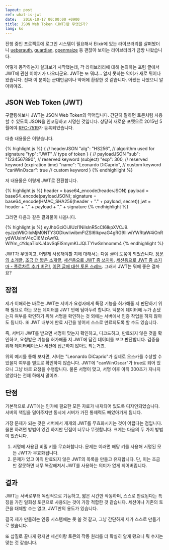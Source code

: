 ```yaml
---
layout: post
ref: what-is-jwt
date:   2016-10-17 00:00:00 +0900
title: JSON Web Token (JWT)란 무엇인가?
lang: ko
---
```


진행 중인 프로젝트에 로그인 시스템이 필요해서 Elixir에 있는 라이브러리를 살펴봤더니 [ueberauth](https://github.com/ueberauth/ueberauth), [guardian](https://github.com/ueberauth/guardian), [openmaize](https://github.com/riverrun/openmaize) 등 괜찮아 보이는 라이브러리가 금방 나왔습니다. 

어떻게 동작하는지 살펴보기 시작했는데, 각 라이브러리에 대해 논의하는 포럼 글에서 JWT에 관한 이야기가 나오더군요. JWT는 또 뭐냐... 알지 못하는 약어가 새로 튀어나왔습니다. 진짜 이 분야는 군대만큼이나 약어에 환장한 것 같습니다. 어쨌든 나왔으니 알아봐야죠.

## JSON Web Token (JWT)

구글링해보니 JWT는 JSON Web Token의 약어입니다. 간단히 말하면 토큰처럼 사용할 수 있도록 JSON을 인코딩하고 서명한 것입니다. 상당히 새로운 포맷으로 2015년 5월에야 [RFC-7519](https://tools.ietf.org/html/rfc7519)가 등록되었습니다.

대충 내용물은 이렇습니다.

{% highlight js %}
{ // headerJSON
  "alg": "HS256", // algorithm used for signature
  "typ": "JWT" // type of token
}
{ // payloadJSON
  "sub": "1234567890", // reserved keyword (subject)
  "exp": 300, // reserved keyword (expiration time)
  "name": "Leonardo DiCaprio", // custom keyword
  "canWinOscar": true // custom keyword
}
{% endhighlight %}

저 내용물은 이렇게 JWT로 전환합니다.

{% highlight js %}
header = base64_encode(headerJSON)
payload = base64_encode(payloadJSON);
signature = base64_encode(HMAC_SHA256(header + "." + payload, secret))
jwt = header + "." + payload + "." + signature
{% endhighlight %}

그러면 다음과 같은 결과물이 나옵니다.

{% highlight js %}
eyJhbGciOiJIUzI1NiIsInR5cCI6IkpXVCJ9.
eyJzdWIiOiIxMjM0NTY3ODkwIiwibmFtZSI6IkpvaG4gRG9lIiwiYWRtaW4iOnRydWUsImV4cCI6MzAwfQ.
WlYm_cYdqaTioKJ4bvSqElSmymKLJQLTYIwSnhnomm4
{% endhighlight %}

JWT가 무엇이고, 어떻게 사용해야할 지에 대해서는 다음 글이 도움이 되었습니다. [장문의 소개글](https://jwt.io/introduction/), [조금 더 짧은 소개글](https://stormpath.com/blog/jwt-the-right-way), [세션용으로 JWT 좀 쓰지마](http://cryto.net/~joepie91/blog/2016/06/13/stop-using-jwt-for-sessions/), [세션용으로 JWT 좀 쓰지마 - 플로차트 추가 버전!](http://cryto.net/~joepie91/blog/2016/06/19/stop-using-jwt-for-sessions-part-2-why-your-solution-doesnt-work/), [이전 글에 대한 토론 스레드](https://news.ycombinator.com/item?id=11895440). 그래서 JWT는 뭐에 좋은 걸까요?

## 장점

제가 이해하는 바로는 JWT는 서버가 요청자에게 특정 기능을 허가해줄 지 판단하기 위해 필요로 하는 모든 데이터를 JWT 안에 담아두려 합니다. 덕분에 데이터에 누가 손댔는지 여부를 확인하기 위해 서명을 확인하는 것 외에는 서버에서 인증 작업을 하지 않아도 됩니다. 또 JWT 내부에 만료 시간을 넣어서 스스로 만료되도록 할 수도 있습니다.

즉, 서버가 JWT를 받으면 서명이 맞는지 확인하고, 디코드하고, 만료되지 않은 것을 확인하고, 요청받은 기능을 허가해줄 지 JWT에 담긴 데이터를 보고 판단합니다. 검증을 위해 데이터베이스나 세션에 접근하지 않아도 되는거죠.

위의 예시를 통해 보자면, 서버는 "Leonardo DiCaprio"가 실제로 오스카를 수상할 수 있을지 여부를 별도로 확인하지 않습니다. JWT에 "canWinOscar"가 true로 되어 있으니 그냥 바로 요청을 수행합니다. 물론 서명이 맞고, 서명 이후 아직 300초가 지나지 않았다는 전제 하에서 말이죠. 

## 단점

기본적으로 JWT에는 인가에 필요한 모든 자료가 내재되어 있도록 디자인되었습니다. 서버의 책임을 덜어주지만 동시에 서버가 가진 통제력도 빼았아가게 됩니다.

가장 문제가 되는 것은 서버에서 개개의 JWT를 무효화시키는 것이 어렵다는 점입니다. 물론 하려면 방법이 있긴 하지만 단점이 너무나 뚜렷합니다. 크게는 다음의 두 가지 방법이 있습니다.

1. 서명에 사용된 비밀 키를 무효화합니다. 문제는 이러면 해당 키를 사용해 서명된 모든 JWT가 무효화됩니다.
2. 문제가 있고 아직 만료되지 않은 JWT의 목록을 만들고 유지합니다. 단, 이는 조금만 잘못하면 너무 복잡해져서 JWT를 사용하는 의미가 없게 되어버립니다. 

## 결과

JWT는 서버로부터 독립적으로 기능하고, 짧은 시간만 작동하며, 스스로 만료된다는 특징을 가진 일회성 토큰으로 사용되는 것이 가장 적합한 것 같습니다. 세션이나 기존의 토큰을 대체할 수는 없고, JWT만의 용도가 있습니다.

결국 제가 만들려는 인증 시스템에는 못 쓸 것 같고, 그냥 간단하게 제가 스스로 만들기로 했습니다. 

또 삽질로 끝나게 됐지만 세션이랑 토큰의 작동 원리를 더 확실히 알게 됐으니 뭐 수지는 맞는 것 같습니다.